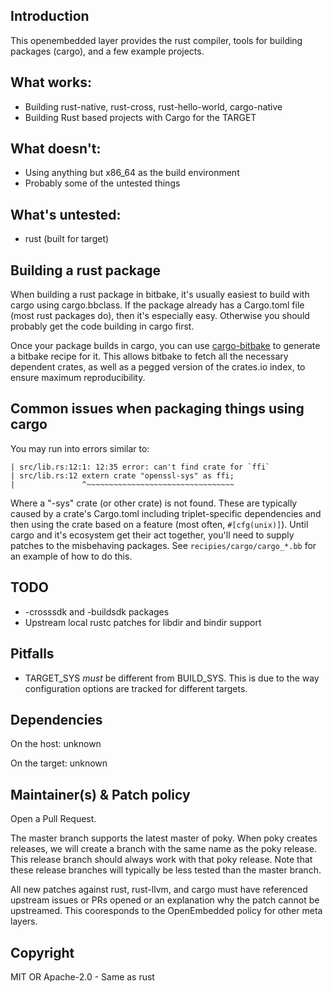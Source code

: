 ## Introduction

This openembedded layer provides the rust compiler, tools for building packages
(cargo), and a few example projects.

## What works:

 - Building rust-native, rust-cross, rust-hello-world, cargo-native
 - Building Rust based projects with Cargo for the TARGET

## What doesn't:

 - Using anything but x86_64 as the build environment
 - Probably some of the untested things

## What's untested:

 - rust (built for target)

## Building a rust package

When building a rust package in bitbake, it's usually easiest to build with
cargo using cargo.bbclass.  If the package already has a Cargo.toml file (most
rust packages do), then it's especially easy.  Otherwise you should probably
get the code building in cargo first.

Once your package builds in cargo, you can use
[cargo-bitbake](https://github.com/cardoe/cargo-bitbake) to generate a bitbake
recipe for it.  This allows bitbake to fetch all the necessary dependent
crates, as well as a pegged version of the crates.io index, to ensure maximum
reproducibility.

## Common issues when packaging things using cargo

 You may run into errors similar to:

```
| src/lib.rs:12:1: 12:35 error: can't find crate for `ffi`
| src/lib.rs:12 extern crate "openssl-sys" as ffi;
|               ^~~~~~~~~~~~~~~~~~~~~~~~~~~~~~~~~~
```

 Where a "-sys" crate (or other crate) is not found. These are typically caused
by a crate's Cargo.toml including triplet-specific dependencies and then using
the crate based on a feature (most often, `#[cfg(unix)]`). Until cargo and it's
ecosystem get their act together, you'll need to supply patches to the
misbehaving packages. See `recipies/cargo/cargo_*.bb` for an example of how to
do this.

## TODO

 - -crosssdk and -buildsdk packages
 - Upstream local rustc patches for libdir and bindir support

## Pitfalls

 - TARGET_SYS _must_ be different from BUILD_SYS. This is due to the way configuration options are tracked for different targets.

## Dependencies

On the host:
	unknown

On the target:
	unknown

## Maintainer(s) & Patch policy

Open a Pull Request.

The master branch supports the latest master of poky. When poky creates releases, we will create a branch with the same name as the poky release. This release branch should always work with that poky release. Note that these release branches will typically be less tested than the master branch.

All new patches against rust, rust-llvm, and cargo must have referenced
upstream issues or PRs opened or an explanation why the patch cannot be
upstreamed. This cooresponds to the OpenEmbedded policy for other meta layers.

## Copyright

MIT OR Apache-2.0 - Same as rust

